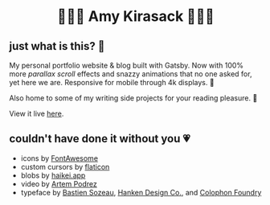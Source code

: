 <h1 align="center">
  👩🏻‍💻 Amy Kirasack 👩🏻‍💻
</h1>

## just what is this? 🤔

My personal portfolio website & blog built with Gatsby. Now with 100% more _parallax scroll_ effects and snazzy animations that no one asked for, yet here we are. Responsive for mobile through 4k displays. 🤞

Also home to some of my writing side projects for your reading pleasure. 📖

View it live [here](https://www.amykirasack.com).

## couldn't have done it without you 💗

- icons by [FontAwesome](https://fontawesome.com/)
- custom cursors by [flaticon](https://www.flaticon.com/)
- blobs by [haikei.app](https://haikei.app/)
- video by [Artem Podrez](https://www.pexels.com/video/laptop-computer-on-white-table-4884233/)
- typeface by [Bastien Sozeau](https://open-foundry.com/fonts/young_serif_regular), [Hanken Design Co.](https://hanken.co/products/glacial-indifference), and [Colophon Foundry](https://fonts.google.com/specimen/DM+Mono)
